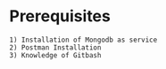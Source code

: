 # Prerequisites
    1) Installation of Mongodb as service
    2) Postman Installation
    3) Knowledge of Gitbash
